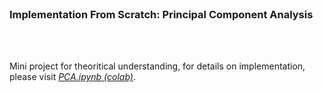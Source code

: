 </br>

### Implementation From Scratch: Principal Component Analysis
</br>
</br>

Mini project for theoritical understanding, for details on implementation, please visit _[PCA.ipynb (colab)]()_.
</br>
</br>
